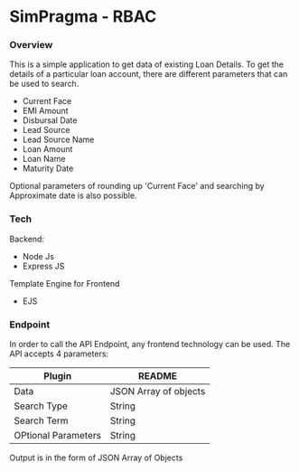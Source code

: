 # SimPragma - RBAC

### Overview

This is a simple application to get data of existing Loan Details. To get the details of a particular loan account, there are different parameters that can be used to search.

- Current Face
- EMI Amount
- Disbursal Date
- Lead Source
- Lead Source Name
- Loan Amount
- Loan Name
- Maturity Date

Optional parameters of rounding up 'Current Face' and searching by Approximate date is also possible.

### Tech

Backend:

- Node Js
- Express JS

Template Engine for Frontend

- EJS

### Endpoint

In order to call the API Endpoint, any frontend technology can be used. The API accepts 4 parameters:

| Plugin              | README                |
| ------------------- | --------------------- |
| Data                | JSON Array of objects |
| Search Type         | String                |
| Search Term         | String                |
| OPtional Parameters | String                |

Output is in the form of JSON Array of Objects
